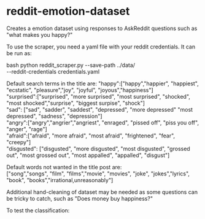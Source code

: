# reddit-emotion-dataset
Creates a emotion dataset using responses to AskReddit questions such as "what makes you happy?"

To use the scraper, you need a yaml file with your reddit credentials. It can be run as:

bash
python reddit_scraper.py --save-path ../data/ \
--reddit-credentials credentials.yaml

Default search terms in the title are:
"happy":["happy","happier", "happiest", "ecstatic", "pleasure","joy", "joyful", "joyous","happiness"]<br />
"surprised":["surprised", "more surprised", "most surprised", "shocked", "most shocked","surprise", "biggest surpise", "shock"]<br />
"sad": ["sad", "sadder", "saddest", "depressed", "more depressed" "most depressed", "sadness", "depression"]<br />
"angry":["angry","angrier","angriest", "enraged", "pissed off", "piss you off", "anger", "rage"]<br />
"afraid":["afraid", "more afraid", "most afraid", "frightened", "fear", "creepy"]<br />
"disgusted": ["disgusted", "more disgusted", "most disgusted", "grossed out", "most grossed out", "most appalled", "appalled", "disgust"]

Default words not wanted in the title post are:<br />
["song","songs", "film", "films","movie", "movies", "joke", "jokes","lyrics", "book", "books","irrational,unreasonably"]

Additional hand-cleaning of dataset may be needed as some questions can be tricky to catch, such as "Does money buy happiness?"

To test the classification:
